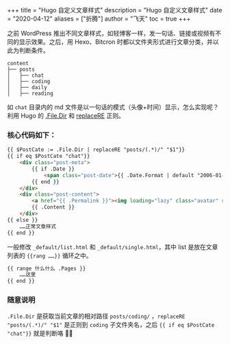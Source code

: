 +++
title = "Hugo 自定义文章样式"
description = "Hugo 自定义文章样式"
date = "2020-04-12"
aliases = ["折腾"]
author = "飞天"
toc = true
+++


之前 WordPress 推出不同文章样式，如轻博客一样，发一句话、链接或视频有不同的显示效果。之后，用 Hexo、Bitcron 时都以文件夹形式进行文章分类，并以此为判断条件。


```
content
├── posts
│   ├── chat
│   ├── coding
│   ├── daily
│   ├── reading
```

如 `chat` 目录内的 md 文件是以一句话的模式（头像+时间）显示，怎么实现呢？利用 Hugo 的 [.File.Dir](https://gohugo.io/variables/files/) 和 [replaceRE](https://gohugo.io/functions/replacere/) 正则。

<!--more-->

### 核心代码如下：

```html
{{ $PostCate := .File.Dir | replaceRE "posts/(.*)/" "$1"}}
{{ if eq $PostCate "chat"}}
    <div class="post-meta">
        {{ if .Date }}
            <span class="post-date">{{ .Date.Format | default "2006-01-02" }}</span>
        {{ end }}
    </div>
    <div class="post-content">
        <a href="{{ .Permalink }}"><img loading="lazy" class="avatar" src=https://sdn.geekzu.org/avatar/{{ md5 "自己的邮箱" }} ></a>
        {{ .Content }}
    </div>
{{ else }}
    ……正常文章样式
{{ end }}
```

一般修改 `_default/list.html` 和 `_default/single.html`，其中 list 是放在文章列表的 `{{rang ……}}` 循环之中。

```html
{{ range 什么什么 .Pages }}
    ……这里
{{ end }}
```

### 随意说明

`.File.Dir` 是获取当前文章的相对路径 `posts/coding/` ，`replaceRE "posts/(.*)/" "$1"` 是正则到 `coding` 子文件夹名，之后 `{{ if eq $PostCate "chat"}}` 就是判断咯 🤷‍♂️

